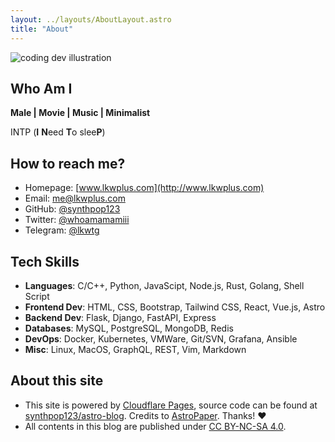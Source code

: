```yaml
---
layout: ../layouts/AboutLayout.astro
title: "About"
---
```


<div>
  <img src="/assets/dev.svg" class="sm:w-1/2 mx-auto" alt="coding dev illustration">
</div>

## Who Am I

**Male | Movie | Music | Minimalist**

INTP (**I** **N**eed **T**o slee**P**)

## How to reach me?

- Homepage: [www.lkwplus.com](http://www.lkwplus.com)
- Email: [me@lkwplus.com](mailto:me@lkwplus.com)
- GitHub: [@synthpop123](https://github.com/synthpop123)
- Twitter: [@whoamamamiii](https://twitter.com/whoamamamiii)
- Telegram: [@lkwtg](https://twitter.com/whoamamamiii)

## Tech Skills

- **Languages**: C/C++, Python, JavaScipt, Node.js, Rust, Golang, Shell Script
- **Frontend Dev**: HTML, CSS, Bootstrap, Tailwind CSS, React, Vue.js, Astro
- **Backend Dev**: Flask, Django, FastAPI, Express
- **Databases**: MySQL, PostgreSQL, MongoDB, Redis
- **DevOps**: Docker, Kubernetes, VMWare, Git/SVN, Grafana, Ansible
- **Misc**: Linux, MacOS, GraphQL, REST, Vim, Markdown

## About this site

- This site is powered by [Cloudflare Pages](https://pages.cloudflare.com/), source code can be found at [synthpop123/astro-blog](https://github.com/synthpop123/astro-blog). Credits to [AstroPaper](https://github.com/satnaing/astro-paper#readme). Thanks! ♥
- All contents in this blog are published under [CC BY-NC-SA 4.0](https://creativecommons.org/licenses/by-nc-sa/4.0/).
